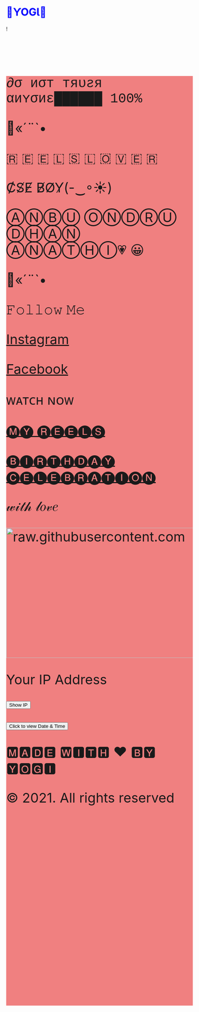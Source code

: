 <html>
<head>
<body>
<h1 style="color:blue;">🔰ƳOGƖ🔰</h1>
 <marquee width="100%" direction="right" height="100px">
𝕎𝔼𝕃ℂ𝕆𝕄𝔼 𝕋𝕆 𝕐𝕆𝔾𝕀 !!
</marquee>

<meta name="viewport" content="width=device-width, initial-scale=1">
<style>
.parallax {
 
  background-image: url("https://raw.githubusercontent.com/itsakshayv/yogi.official/main/yy.jpg");

  
  min-height: 1000px; 

  
  background-attachment: fixed;
  background-position: center;
  background-repeat: no-repeat;
  background-size: cover;
}
</style>


<div class="parallax"></div>

<div style="height:2500px;background-color:LightCoral;font-size:36px">
<p style="font-family:courier;">∂σ иσт тяʋƨя αиʏσиɛ██████ 100%</p>
<p>🚫«´¨`•</p>
<p>🇷 🇪 🇪 🇱 🇸 🇱 🇴 🇻 🇪 🇷</p>
<p>C̸S̸E̸ B̸O̸Y̸(-‿◦☀)</p>
<p>ⒶⓃⒷⓊ ⓄⓃⒹⓇⓊ ⒹⒽⒶⓃ ⒶⓃⒶⓉⒽⒾ💗 &#128512;</p>
 <p>🚫«´¨`•</p>

<p>𝙵𝚘𝚕𝚕𝚘𝚠 𝙼𝚎</p>
<p><a href="https://www.instagram.com/yogiyogi_official/">Instagram</a></p>
<p><a href="https://m.facebook.com/profile.php?id=100027437582130&ref=content_filter/">Facebook</a></p>

 
<p>ᴡᴀᴛᴄʜ ɴᴏᴡ</p>
<p><a href="https://www.instagram.com/yogiyogi_official/reels/">🅜🅨 🅡🅔🅔🅛🅢</a></p>
<p><a href="https://www.instagram.com/stories/highlights/18224511880001518/">🅑🅘🅡🅣🅗🅓🅐🅨 🅒🅔🅛🅔🅑🅡🅐🅣🅘🅞🅝</a></p>
 
<p>𝓌𝒾𝓉𝒽 𝓁𝑜𝓋𝑒</p>
 <img src="https://raw.githubusercontent.com/itsakshayv/yogi.official/main/au%20(2).jpg" alt="raw.githubusercontent.com" style="width:1340px;height:350px;">
 
<p>Your IP Address </p>

<button onclick="getLocation()">Show IP</button>

<p id="demo"></p>

<script>
var x = document.getElementById("demo");

function getLocation() {
  if (navigator.geolocation) {
    navigator.geolocation.getCurrentPosition(showPosition);
  } else { 
    x.innerHTML = "Geolocation is not supported by this browser.";
  }
}

function showPosition(position) {
  x.innerHTML = "Latitude: " + position.coords.latitude + 
  "<br>Longitude: " + position.coords.longitude;
}

</script>
<button type="button"
onclick="document.getElementById('demo').innerHTML = Date()">
Click to view Date & Time </button>

<p id="demo"></p>
<p>🅼🅰🅳🅴    🆆🅸🆃🅷    ❤️   🅱🆈    🆈🅾🅶🅸 </p>
<p>© 2021. All rights reserved</p>

</div>
</body>
</html>
